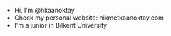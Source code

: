 - Hi, I’m @hkaanoktay
- Check my personal website: hikmetkaanoktay.com 
- I'm a junior in Bilkent University

<!---
hkaanoktay/hkaanoktay is a ✨ special ✨ repository because its `README.md` (this file) appears on your GitHub profile.
You can click the Preview link to take a look at your changes.
--->
